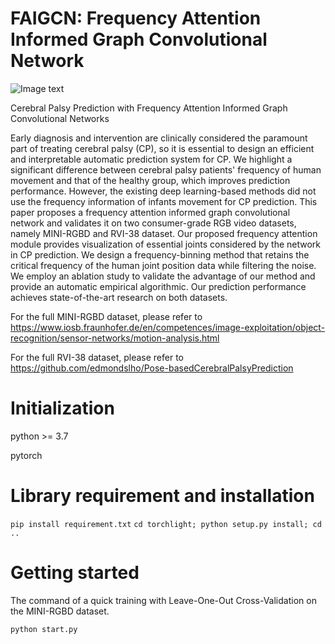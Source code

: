# FAIGCN: Frequency Attention Informed Graph Convolutional Network
![Image text](https://github.com/zhz95/hzz/blob/master/FAIGCN.png)

Cerebral Palsy Prediction with Frequency Attention Informed Graph Convolutional Networks

Early diagnosis and intervention are clinically considered the paramount part of treating cerebral palsy (CP), so it is essential to design an efficient and interpretable automatic prediction system for CP. We highlight a significant difference between cerebral palsy patients' frequency of human movement and that of the healthy group, which improves prediction performance. However, the existing deep learning-based methods did not use the frequency information of infants movement for CP prediction. This paper proposes a frequency attention informed graph convolutional network and validates it on two consumer-grade RGB video datasets, namely MINI-RGBD and RVI-38 dataset. Our proposed frequency attention module provides visualization of essential joints considered by the network in CP prediction. We design a frequency-binning method that retains the critical frequency of the human joint position data while filtering the noise. We employ an ablation study to validate the advantage of our method and provide an automatic empirical algorithmic. Our prediction performance achieves state-of-the-art research on both datasets.

For the full MINI-RGBD dataset, please refer to https://www.iosb.fraunhofer.de/en/competences/image-exploitation/object-recognition/sensor-networks/motion-analysis.html

For the full RVI-38 dataset, please refer to https://github.com/edmondslho/Pose-basedCerebralPalsyPrediction

# Initialization
python >= 3.7

pytorch

# Library requirement and installation
`
pip install requirement.txt
`
`
cd torchlight; python setup.py install; cd ..
`
# Getting started

The command of a quick training with Leave-One-Out Cross-Validation on the MINI-RGBD dataset.
```
python start.py
```

